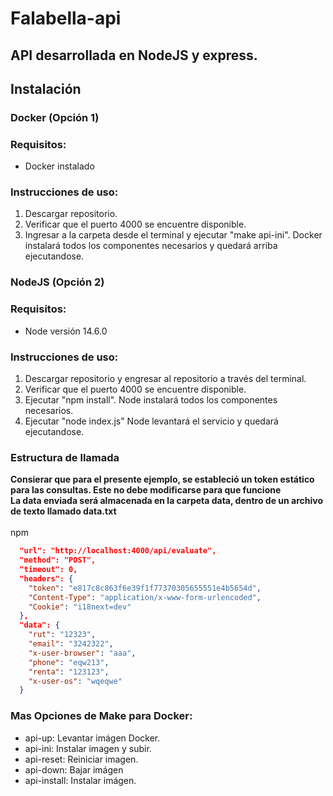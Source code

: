# Falabella-api
## API desarrollada en NodeJS y express. 

## Instalación

### Docker (Opción 1)

### Requisitos:

- Docker instalado

### Instrucciones de uso:

1. Descargar repositorio. <br/>
2. Verificar que el puerto 4000 se encuentre disponible. <br/>
3. Ingresar a la carpeta desde el terminal y ejecutar "make api-ini". Docker instalará todos los componentes necesarios y quedará arriba ejecutandose.<br/>

### NodeJS (Opción 2)

### Requisitos:

- Node versión 14.6.0

### Instrucciones de uso:

1. Descargar repositorio y engresar al repositorio a través del terminal. <br/>
2. Verificar que el puerto 4000 se encuentre disponible. <br/>
3. Ejecutar "npm install". Node instalará todos los componentes necesarios.<br/>
4. Ejecutar "node index.js" Node levantará el servicio y quedará ejecutandose.<br/>



### Estructura de llamada
 **Consierar que para el presente ejemplo, se estableció un token estático para las consultas. Este no debe modificarse para que funcione** <br/>
 **La data enviada será almacenada en la carpeta data, dentro de un archivo de texto llamado data.txt** <br/>
<br />
npm
```json
  "url": "http://localhost:4000/api/evaluate",
  "method": "POST",
  "timeout": 0,
  "headers": {
    "token": "e817c8c863f6e39f1f77370305655551e4b5654d",
    "Content-Type": "application/x-www-form-urlencoded",
    "Cookie": "i18next=dev"
  },
  "data": {
    "rut": "12323",
    "email": "3242322",
    "x-user-browser": "aaa",
    "phone": "eqw213",
    "renta": "123123",
    "x-user-os": "wqeqwe"
  }
```




### Mas Opciones de Make para Docker:
- api-up: Levantar imágen Docker.
- api-ini: Instalar imagen y subir.
- api-reset: Reiniciar imagen.
- api-down: Bajar imágen
- api-install: Instalar imágen.

